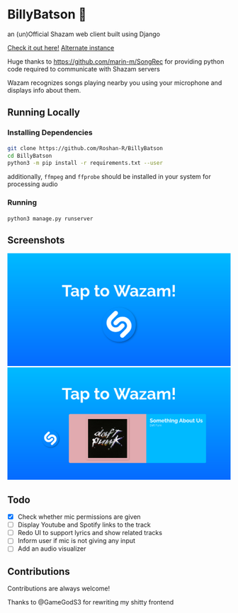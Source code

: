 # BillyBatson :musical_note:
an (un)Official Shazam web client built using Django

[Check it out here!](https://wazam.herokuapp.com/)
[Alternate instance](https://wazam.ml)

Huge thanks to https://github.com/marin-m/SongRec for providing 
python code required to communicate with Shazam servers

Wazam recognizes songs playing nearby you using your microphone and displays info about them.

## Running Locally

### Installing Dependencies

```bash
git clone https://github.com/Roshan-R/BillyBatson
cd BillyBatson
python3 -m pip install -r requirements.txt --user
```
additionally, `ffmpeg` and `ffprobe` should be installed in your system for processing audio

### Running

`python3 manage.py runserver`

## Screenshots

![](https://raw.githubusercontent.com/Roshan-R/BillyBatson/main/imgs/main.png)
![](https://raw.githubusercontent.com/Roshan-R/BillyBatson/main/imgs/result.png)

## Todo
- [x] Check whether mic permissions are given
- [ ] Display Youtube and Spotify links to the track
- [ ] Redo UI to support lyrics and show related tracks
- [ ] Inform user if mic is not giving any input
- [ ] Add an audio visualizer

## Contributions

Contributions are always welcome!

Thanks to @GameGodS3 for rewriting my shitty frontend
